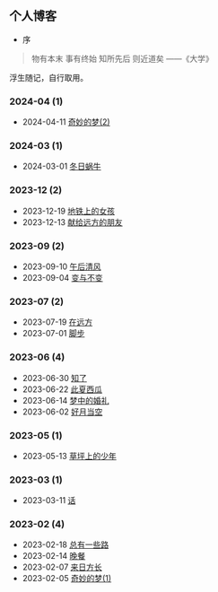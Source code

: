 ## 个人博客   
- 序   
> 物有本末 事有终始 知所先后 则近道矣 ——《大学》   
  
浮生随记，自行取用。  
### **2024-04** (1)  
- 2024-04-11 [奇妙的梦(2)](https://hokis.github.io/2024/04/11/%E5%A5%87%E5%A6%99%E7%9A%84%E6%A2%A6-2/)  
  
  
### **2024-03** (1)  
- 2024-03-01 [冬日蜗牛](https://hokis.github.io/2024/03/01/%E5%86%AC%E6%97%A5%E8%9C%97%E7%89%9B/)  
  
  
### **2023-12** (2)  
- 2023-12-19 [地铁上的女孩](https://hokis.github.io/2023/12/19/%E5%9C%B0%E9%93%81%E4%B8%8A%E7%9A%84%E5%A5%B3%E5%AD%A9/)  
- 2023-12-13 [献给远方的朋友](https://hokis.github.io/2023/12/13/%E7%8C%AE%E7%BB%99%E8%BF%9C%E6%96%B9%E7%9A%84%E6%9C%8B%E5%8F%8B/)  
  
  
### **2023-09** (2)  
- 2023-09-10 [午后清风](https://hokis.github.io/2023/09/10/%E5%8D%88%E5%90%8E%E6%B8%85%E9%A3%8E/)  
- 2023-09-04 [变与不变](https://hokis.github.io/2023/09/04/%E5%8F%98%E4%B8%8E%E4%B8%8D%E5%8F%98/)  
  
  
### **2023-07** (2)  
- 2023-07-19 [在远方](https://hokis.github.io/2023/07/19/%E5%9C%A8%E8%BF%9C%E6%96%B9/)  
- 2023-07-01 [脚步](https://hokis.github.io/2023/07/01/%E8%84%9A%E6%AD%A5/)  
  
  
### **2023-06** (4)  
- 2023-06-30 [知了](https://hokis.github.io/2023/06/30/%E7%9F%A5%E4%BA%86/)  
- 2023-06-22 [此夏西瓜](https://hokis.github.io/2023/06/22/%E6%AD%A4%E5%A4%8F%E8%A5%BF%E7%93%9C/)  
- 2023-06-14 [梦中的婚礼](https://hokis.github.io/2023/06/14/%E6%A2%A6%E4%B8%AD%E7%9A%84%E5%A9%9A%E7%A4%BC/)  
- 2023-06-02 [好月当空](https://hokis.github.io/2023/06/02/%E5%A5%BD%E6%9C%88%E5%BD%93%E7%A9%BA/)  
  
  
### **2023-05** (1)  
- 2023-05-13 [草坪上的少年](https://hokis.github.io/2023/05/13/%E8%8D%89%E5%9D%AA%E4%B8%8A%E7%9A%84%E5%B0%91%E5%B9%B4/)  
  
  
### **2023-03** (1)  
- 2023-03-11 [话](https://hokis.github.io/2023/03/11/%E8%AF%9D/)  
  
  
### **2023-02** (4)  
- 2023-02-18 [总有一些路](https://hokis.github.io/2023/02/18/%E6%80%BB%E6%9C%89%E4%B8%80%E4%BA%9B%E8%B7%AF/)  
- 2023-02-14 [晚餐](https://hokis.github.io/2023/02/14/%E6%99%9A%E9%A4%90/)  
- 2023-02-07 [来日方长](https://hokis.github.io/2023/02/07/%E6%9D%A5%E6%97%A5%E6%96%B9%E9%95%BF/)  
- 2023-02-05 [奇妙的梦(1)](https://hokis.github.io/2023/02/05/%E5%A5%87%E5%A6%99%E7%9A%84%E6%A2%A6-1/)  
  

